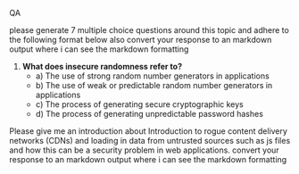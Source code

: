 QA


please generate 7 multiple choice questions around this topic and adhere to the following format below also convert your response to an markdown output where i can see the markdown formatting

1. **What does insecure randomness refer to?**
   - a) The use of strong random number generators in applications
   - b) The use of weak or predictable random number generators in applications
   - c) The process of generating secure cryptographic keys
   - d) The process of generating unpredictable password hashes



Please give me an introduction about Introduction to rogue content delivery networks (CDNs) and loading in data from untrusted sources such as js files and how this can be a security problem in web applications. convert your response to an markdown output where i can see the markdown formatting